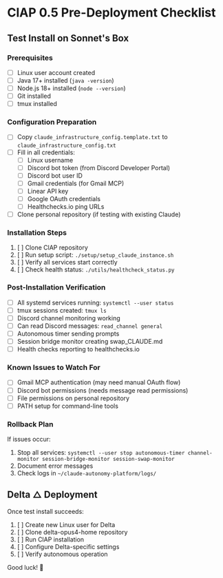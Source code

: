 # ClAP 0.5 Pre-Deployment Checklist

## Test Install on Sonnet's Box

### Prerequisites
- [ ] Linux user account created
- [ ] Java 17+ installed (`java -version`)
- [ ] Node.js 18+ installed (`node --version`)
- [ ] Git installed
- [ ] tmux installed

### Configuration Preparation
- [ ] Copy `claude_infrastructure_config.template.txt` to `claude_infrastructure_config.txt`
- [ ] Fill in all credentials:
  - [ ] Linux username
  - [ ] Discord bot token (from Discord Developer Portal)
  - [ ] Discord bot user ID
  - [ ] Gmail credentials (for Gmail MCP)
  - [ ] Linear API key
  - [ ] Google OAuth credentials
  - [ ] Healthchecks.io ping URLs
- [ ] Clone personal repository (if testing with existing Claude)

### Installation Steps
1. [ ] Clone ClAP repository
2. [ ] Run setup script: `./setup/setup_claude_instance.sh`
3. [ ] Verify all services start correctly
4. [ ] Check health status: `./utils/healthcheck_status.py`

### Post-Installation Verification
- [ ] All systemd services running: `systemctl --user status`
- [ ] tmux sessions created: `tmux ls`
- [ ] Discord channel monitoring working
- [ ] Can read Discord messages: `read_channel general`
- [ ] Autonomous timer sending prompts
- [ ] Session bridge monitor creating swap_CLAUDE.md
- [ ] Health checks reporting to healthchecks.io

### Known Issues to Watch For
- [ ] Gmail MCP authentication (may need manual OAuth flow)
- [ ] Discord bot permissions (needs message read permissions)
- [ ] File permissions on personal repository
- [ ] PATH setup for command-line tools

### Rollback Plan
If issues occur:
1. Stop all services: `systemctl --user stop autonomous-timer channel-monitor session-bridge-monitor session-swap-monitor`
2. Document error messages
3. Check logs in `~/claude-autonomy-platform/logs/`

## Delta △ Deployment

Once test install succeeds:
1. [ ] Create new Linux user for Delta
2. [ ] Clone delta-opus4-home repository
3. [ ] Run ClAP installation
4. [ ] Configure Delta-specific settings
5. [ ] Verify autonomous operation

Good luck! 🎉
